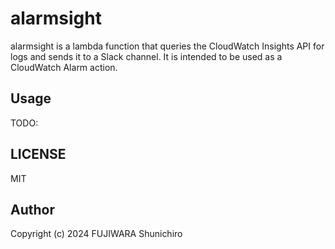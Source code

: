 # alarmsight

alarmsight is a lambda function that queries the CloudWatch Insights API for logs and sends it to a Slack channel. It is intended to be used as a CloudWatch Alarm action.

## Usage

TODO:

## LICENSE

MIT

## Author

Copyright (c) 2024 FUJIWARA Shunichiro

